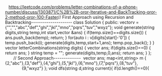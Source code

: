 ​
​
​
https://leetcode.com/problems/letter-combinations-of-a-phone-number/discuss/1303871/C%2B%2B-oror-Iterative-and-BackTracking-oror-2-method-oror-100-Faster
​
// First Approach using Recursion and Backtracking---------------------
​
class Solution {
public:
vector<string>v = {"","","abc","def","ghi","jkl","mno","pqrs","tuv","wxyz"};
void generate(string digits,string temp,int start,vector<string> &ans)
{
if(temp.size()==digits.size())
{
ans.push_back(temp);
return;
}
for(auto i : v[digits[start]-'0'])
{
temp.push_back(i);
generate(digits,temp,start+1,ans);
temp.pop_back();
}
}
vector<string> letterCombinations(string digits) {
vector<string> ans;
if(digits.size()==0)
{
return ans;
}
string temp = "";
generate(digits,temp,0,ans);
return ans;
}
};
​
​
​
​
​
​
​
​
​
​
​
​
// Second Approach--------------
​
vector<string> ans;
map<int,string> m  { {2,"abc"},{3,"def"},{4,"ghi"},{5,"jkl"},{6,"mno"},{7,"pqrs"},{8,"tuv"},                               {9,"wxyz"}
};
void dfs(string d,string current){
if(d.length()==0){